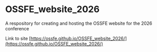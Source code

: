 # OSSFE_website_2026
A respository for creating and hosting the OSSFE website for the 2026 conference

Link to site [https://ossfe.github.io/OSSFE_website_2026/](https://ossfe.github.io/OSSFE_website_2026/)